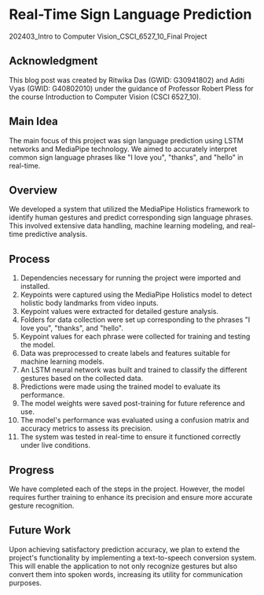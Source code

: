 # Real-Time Sign Language Prediction

202403_Intro to Computer Vision_CSCI_6527_10_Final Project

## Acknowledgment
This blog post was created by Ritwika Das (GWID: G30941802) and Aditi Vyas (GWID: G40802010) under the guidance of Professor Robert Pless for the course Introduction to Computer Vision (CSCI 6527_10).

## Main Idea
The main focus of this project was sign language prediction using LSTM networks and MediaPipe technology. We aimed to accurately interpret common sign language phrases like "I love you", "thanks", and "hello" in real-time.

## Overview
We developed a system that utilized the MediaPipe Holistics framework to identify human gestures and predict corresponding sign language phrases. This involved extensive data handling, machine learning modeling, and real-time predictive analysis.

## Process
1. Dependencies necessary for running the project were imported and installed.
2. Keypoints were captured using the MediaPipe Holistics model to detect holistic body landmarks from video inputs.
3. Keypoint values were extracted for detailed gesture analysis.
4. Folders for data collection were set up corresponding to the phrases "I love you", "thanks", and "hello".
5. Keypoint values for each phrase were collected for training and testing the model.
6. Data was preprocessed to create labels and features suitable for machine learning models.
7. An LSTM neural network was built and trained to classify the different gestures based on the collected data.
8. Predictions were made using the trained model to evaluate its performance.
9. The model weights were saved post-training for future reference and use.
10. The model's performance was evaluated using a confusion matrix and accuracy metrics to assess its precision.
11. The system was tested in real-time to ensure it functioned correctly under live conditions.

## Progress
We have completed each of the steps in the project. However, the model requires further training to enhance its precision and ensure more accurate gesture recognition.

## Future Work
Upon achieving satisfactory prediction accuracy, we plan to extend the project's functionality by implementing a text-to-speech conversion system. This will enable the application to not only recognize gestures but also convert them into spoken words, increasing its utility for communication purposes.
